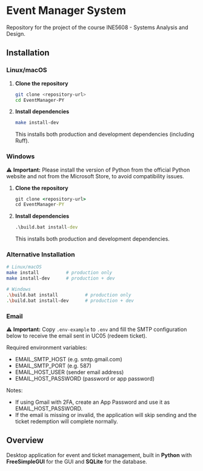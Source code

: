 # Event Manager System

Repository for the project of the course INE5608 - Systems Analysis and Design.

## Installation

### Linux/macOS

1. **Clone the repository**

   ```bash
   git clone <repository-url>
   cd EventManager-PY
   ```

2. **Install dependencies**
   ```bash
   make install-dev
   ```
   This installs both production and development dependencies (including Ruff).

### Windows

⚠️ **Important:** Please install the version of Python from the official Python website and not from the Microsoft Store, to avoid compatibility issues.

1. **Clone the repository**

   ```cmd
   git clone <repository-url>
   cd EventManager-PY
   ```

2. **Install dependencies**
   ```cmd
   .\build.bat install-dev
   ```
   This installs both production and development dependencies.

### Alternative Installation

```bash
# Linux/macOS
make install          # production only
make install-dev      # production + dev

# Windows
.\build.bat install          # production only
.\build.bat install-dev      # production + dev
```

### Email

⚠️ **Important:** Copy `.env-example` to `.env` and fill the SMTP configuration below to receive the email sent in UC05 (redeem ticket).

Required environment variables:
- EMAIL_SMTP_HOST (e.g. smtp.gmail.com)
- EMAIL_SMTP_PORT (e.g. 587)
- EMAIL_HOST_USER (sender email address)
- EMAIL_HOST_PASSWORD (password or app password)

Notes:
- If using Gmail with 2FA, create an App Password and use it as EMAIL_HOST_PASSWORD.
- If the email is missing or invalid, the application will skip sending and the ticket redemption will complete normally.

## Overview

Desktop application for event and ticket management, built in **Python** with **FreeSimpleGUI** for the GUI and **SQLite** for the database.
